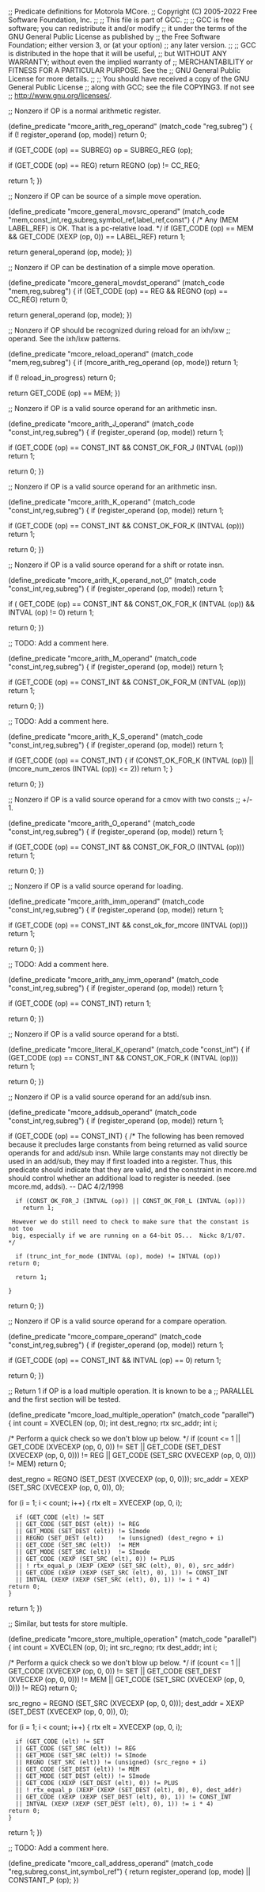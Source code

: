 ;; Predicate definitions for Motorola MCore.
;; Copyright (C) 2005-2022 Free Software Foundation, Inc.
;;
;; This file is part of GCC.
;;
;; GCC is free software; you can redistribute it and/or modify
;; it under the terms of the GNU General Public License as published by
;; the Free Software Foundation; either version 3, or (at your option)
;; any later version.
;;
;; GCC is distributed in the hope that it will be useful,
;; but WITHOUT ANY WARRANTY; without even the implied warranty of
;; MERCHANTABILITY or FITNESS FOR A PARTICULAR PURPOSE.  See the
;; GNU General Public License for more details.
;;
;; You should have received a copy of the GNU General Public License
;; along with GCC; see the file COPYING3.  If not see
;; <http://www.gnu.org/licenses/>.

;; Nonzero if OP is a normal arithmetic register.

(define_predicate "mcore_arith_reg_operand"
  (match_code "reg,subreg")
{
  if (! register_operand (op, mode))
    return 0;

  if (GET_CODE (op) == SUBREG)
    op = SUBREG_REG (op);

  if (GET_CODE (op) == REG)
    return REGNO (op) != CC_REG;

  return 1;
})

;; Nonzero if OP can be source of a simple move operation.

(define_predicate "mcore_general_movsrc_operand"
  (match_code "mem,const_int,reg,subreg,symbol_ref,label_ref,const")
{
  /* Any (MEM LABEL_REF) is OK.  That is a pc-relative load.  */
  if (GET_CODE (op) == MEM && GET_CODE (XEXP (op, 0)) == LABEL_REF)
    return 1;

  return general_operand (op, mode);
})

;; Nonzero if OP can be destination of a simple move operation.

(define_predicate "mcore_general_movdst_operand"
  (match_code "mem,reg,subreg")
{
  if (GET_CODE (op) == REG && REGNO (op) == CC_REG)
    return 0;

  return general_operand (op, mode);
})

;; Nonzero if OP should be recognized during reload for an ixh/ixw
;; operand.  See the ixh/ixw patterns.

(define_predicate "mcore_reload_operand"
  (match_code "mem,reg,subreg")
{
  if (mcore_arith_reg_operand (op, mode))
    return 1;

  if (! reload_in_progress)
    return 0;

  return GET_CODE (op) == MEM;
})

;; Nonzero if OP is a valid source operand for an arithmetic insn.

(define_predicate "mcore_arith_J_operand"
  (match_code "const_int,reg,subreg")
{
  if (register_operand (op, mode))
    return 1;

  if (GET_CODE (op) == CONST_INT && CONST_OK_FOR_J (INTVAL (op)))
    return 1;

  return 0;
})

;; Nonzero if OP is a valid source operand for an arithmetic insn.

(define_predicate "mcore_arith_K_operand"
  (match_code "const_int,reg,subreg")
{
  if (register_operand (op, mode))
    return 1;

  if (GET_CODE (op) == CONST_INT && CONST_OK_FOR_K (INTVAL (op)))
    return 1;

  return 0;
})

;; Nonzero if OP is a valid source operand for a shift or rotate insn.

(define_predicate "mcore_arith_K_operand_not_0"
  (match_code "const_int,reg,subreg")
{
  if (register_operand (op, mode))
    return 1;

  if (   GET_CODE (op) == CONST_INT
      && CONST_OK_FOR_K (INTVAL (op))
      && INTVAL (op) != 0)
    return 1;

  return 0;
})

;; TODO: Add a comment here.

(define_predicate "mcore_arith_M_operand"
  (match_code "const_int,reg,subreg")
{
  if (register_operand (op, mode))
    return 1;

  if (GET_CODE (op) == CONST_INT && CONST_OK_FOR_M (INTVAL (op)))
    return 1;

  return 0;
})

;; TODO: Add a comment here.

(define_predicate "mcore_arith_K_S_operand"
  (match_code "const_int,reg,subreg")
{
  if (register_operand (op, mode))
    return 1;

  if (GET_CODE (op) == CONST_INT)
    {
      if (CONST_OK_FOR_K (INTVAL (op)) || (mcore_num_zeros (INTVAL (op)) <= 2))
	return 1;
    }

  return 0;
})

;; Nonzero if OP is a valid source operand for a cmov with two consts
;; +/- 1.

(define_predicate "mcore_arith_O_operand"
  (match_code "const_int,reg,subreg")
{
  if (register_operand (op, mode))
    return 1;

  if (GET_CODE (op) == CONST_INT && CONST_OK_FOR_O (INTVAL (op)))
    return 1;

  return 0;
})

;; Nonzero if OP is a valid source operand for loading.

(define_predicate "mcore_arith_imm_operand"
  (match_code "const_int,reg,subreg")
{
  if (register_operand (op, mode))
    return 1;

  if (GET_CODE (op) == CONST_INT && const_ok_for_mcore (INTVAL (op)))
    return 1;

  return 0;
})

;; TODO: Add a comment here.

(define_predicate "mcore_arith_any_imm_operand"
  (match_code "const_int,reg,subreg")
{
  if (register_operand (op, mode))
    return 1;

  if (GET_CODE (op) == CONST_INT)
    return 1;

  return 0;
})

;; Nonzero if OP is a valid source operand for a btsti.

(define_predicate "mcore_literal_K_operand"
  (match_code "const_int")
{
  if (GET_CODE (op) == CONST_INT && CONST_OK_FOR_K (INTVAL (op)))
    return 1;

  return 0;
})

;; Nonzero if OP is a valid source operand for an add/sub insn.

(define_predicate "mcore_addsub_operand"
  (match_code "const_int,reg,subreg")
{
  if (register_operand (op, mode))
    return 1;

  if (GET_CODE (op) == CONST_INT)
    {
      /* The following has been removed because it precludes large constants from being
	 returned as valid source operands for and add/sub insn.  While large
	 constants may not directly be used in an add/sub, they may if first loaded
	 into a register.  Thus, this predicate should indicate that they are valid,
	 and the constraint in mcore.md should control whether an additional load to
	 register is needed. (see mcore.md, addsi). -- DAC 4/2/1998
      
      if (CONST_OK_FOR_J (INTVAL (op)) || CONST_OK_FOR_L (INTVAL (op)))
        return 1;

	 However we do still need to check to make sure that the constant is not too
	 big, especially if we are running on a 64-bit OS...  Nickc 8/1/07.  */

      if (trunc_int_for_mode (INTVAL (op), mode) != INTVAL (op))
	return 0;

      return 1;

    }

  return 0;
})

;; Nonzero if OP is a valid source operand for a compare operation.

(define_predicate "mcore_compare_operand"
  (match_code "const_int,reg,subreg")
{
  if (register_operand (op, mode))
    return 1;

  if (GET_CODE (op) == CONST_INT && INTVAL (op) == 0)
    return 1;

  return 0;
})

;; Return 1 if OP is a load multiple operation.  It is known to be a
;; PARALLEL and the first section will be tested.

(define_predicate "mcore_load_multiple_operation"
  (match_code "parallel")
{
  int count = XVECLEN (op, 0);
  int dest_regno;
  rtx src_addr;
  int i;

  /* Perform a quick check so we don't blow up below.  */
  if (count <= 1
      || GET_CODE (XVECEXP (op, 0, 0)) != SET
      || GET_CODE (SET_DEST (XVECEXP (op, 0, 0))) != REG
      || GET_CODE (SET_SRC (XVECEXP (op, 0, 0))) != MEM)
    return 0;

  dest_regno = REGNO (SET_DEST (XVECEXP (op, 0, 0)));
  src_addr = XEXP (SET_SRC (XVECEXP (op, 0, 0)), 0);

  for (i = 1; i < count; i++)
    {
      rtx elt = XVECEXP (op, 0, i);

      if (GET_CODE (elt) != SET
	  || GET_CODE (SET_DEST (elt)) != REG
	  || GET_MODE (SET_DEST (elt)) != SImode
	  || REGNO (SET_DEST (elt))    != (unsigned) (dest_regno + i)
	  || GET_CODE (SET_SRC (elt))  != MEM
	  || GET_MODE (SET_SRC (elt))  != SImode
	  || GET_CODE (XEXP (SET_SRC (elt), 0)) != PLUS
	  || ! rtx_equal_p (XEXP (XEXP (SET_SRC (elt), 0), 0), src_addr)
	  || GET_CODE (XEXP (XEXP (SET_SRC (elt), 0), 1)) != CONST_INT
	  || INTVAL (XEXP (XEXP (SET_SRC (elt), 0), 1)) != i * 4)
	return 0;
    }

  return 1;
})

;; Similar, but tests for store multiple.

(define_predicate "mcore_store_multiple_operation"
  (match_code "parallel")
{
  int count = XVECLEN (op, 0);
  int src_regno;
  rtx dest_addr;
  int i;

  /* Perform a quick check so we don't blow up below.  */
  if (count <= 1
      || GET_CODE (XVECEXP (op, 0, 0)) != SET
      || GET_CODE (SET_DEST (XVECEXP (op, 0, 0))) != MEM
      || GET_CODE (SET_SRC (XVECEXP (op, 0, 0))) != REG)
    return 0;

  src_regno = REGNO (SET_SRC (XVECEXP (op, 0, 0)));
  dest_addr = XEXP (SET_DEST (XVECEXP (op, 0, 0)), 0);

  for (i = 1; i < count; i++)
    {
      rtx elt = XVECEXP (op, 0, i);

      if (GET_CODE (elt) != SET
	  || GET_CODE (SET_SRC (elt)) != REG
	  || GET_MODE (SET_SRC (elt)) != SImode
	  || REGNO (SET_SRC (elt)) != (unsigned) (src_regno + i)
	  || GET_CODE (SET_DEST (elt)) != MEM
	  || GET_MODE (SET_DEST (elt)) != SImode
	  || GET_CODE (XEXP (SET_DEST (elt), 0)) != PLUS
	  || ! rtx_equal_p (XEXP (XEXP (SET_DEST (elt), 0), 0), dest_addr)
	  || GET_CODE (XEXP (XEXP (SET_DEST (elt), 0), 1)) != CONST_INT
	  || INTVAL (XEXP (XEXP (SET_DEST (elt), 0), 1)) != i * 4)
	return 0;
    }

  return 1;
})

;; TODO: Add a comment here.

(define_predicate "mcore_call_address_operand"
  (match_code "reg,subreg,const_int,symbol_ref")
{
  return register_operand (op, mode) || CONSTANT_P (op);
})
